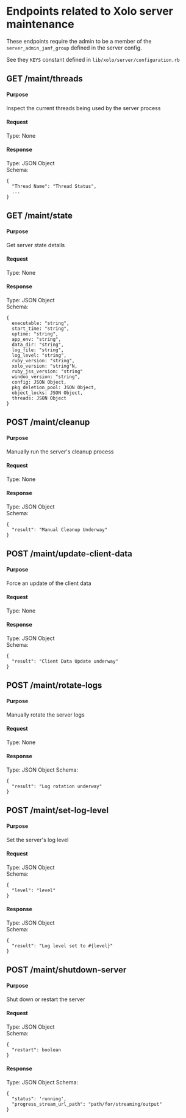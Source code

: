 # Endpoints related to Xolo server maintenance

These endpoints require the admin to be a member of the `server_admin_jamf_group` defined in the server config. 

See they `KEYS` constant defined in `lib/xolo/server/configuration.rb`

<!-- ------------------------- -->
<a id="get_maint_threads"></a>
## GET /maint/threads

#### Purpose
Inspect the current threads being used by the server process

#### Request
Type: None

#### Response
Type: JSON Object  
Schema:
```  
{
  "Thread Name": "Thread Status",
  ...
}

```

<!-- ------------------------- -->
<a id="get_maint_state"></a>
## GET /maint/state

#### Purpose
Get server state details

#### Request
Type: None

#### Response
Type: JSON Object  
Schema:
```  
{
  executable: "string",
  start_time: "string",
  uptime: "string",
  app_env: "string",
  data_dir: "string",
  log_file: "string",
  log_level: "string",
  ruby_version: "string",
  xolo_version: "string"N,
  ruby_jss_version: "string"
  windoo_version: "string",
  config: JSON Object,
  pkg_deletion_pool: JSON Object,
  object_locks: JSON Object,
  threads: JSON Object
}
```

<!-- ------------------------- -->
<a id="post_maint_cleanup"></a>
## POST /maint/cleanup

#### Purpose
Manually run the server's cleanup process

#### Request
Type: None

#### Response
Type: JSON Object  
Schema:
```  
{
  "result": "Manual Cleanup Underway"
}
```

<!-- ------------------------- -->
<a id="post_maint_update_client_data"></a>
## POST /maint/update-client-data

#### Purpose
Force an update of the client data

#### Request
Type: None

#### Response
Type: JSON Object  
Schema:
```  
{
  "result": "Client Data Update underway"
}
```

<!-- ------------------------- -->
<a id="post_maint_rotate_logs"></a>
## POST /maint/rotate-logs

#### Purpose
Manually rotate the server logs

#### Request
Type: None

#### Response
Type: JSON Object
Schema:
```  
{
  "result": "Log rotation underway"
}
```

<!-- ------------------------- -->
<a id="post_maint_set_log_level"></a>
## POST /maint/set-log-level

#### Purpose
Set the server's log level

#### Request
Type: JSON Object  
Schema:
```
{
  "level": "level"
}
```

#### Response
Type: JSON Object  
Schema:
```  
{
  "result": "Log level set to #{level}"
}
```

<!-- ------------------------- -->
<a id="post_maint_shutdown_server"></a>
## POST /maint/shutdown-server

#### Purpose
Shut down or restart the server

#### Request
Type: JSON Object  
Schema:
```
{
  "restart": boolean
}
```

#### Response
Type: JSON Object 
Schema:
```  
{
  "status": 'running',
  "progress_stream_url_path": "path/for/streaming/output"
}
```